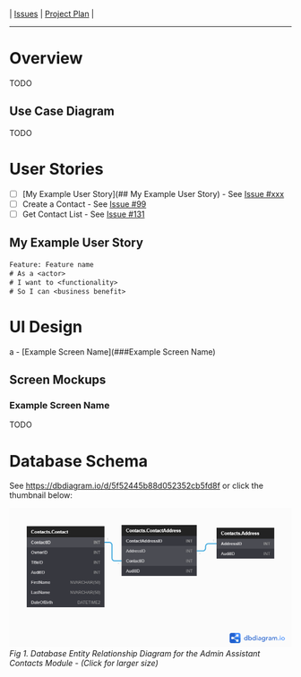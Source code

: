 | [Issues](https://github.com/SimonGeering/AdminAssistant/milestone/6) | [Project Plan](https://github.com/SimonGeering/AdminAssistant/projects/8) | 

***

# Overview

TODO

## Use Case Diagram

TODO

# User Stories

- [ ] [My Example User Story](## My Example User Story) - See [Issue #xxx](https://github.com/SimonGeering/AdminAssistant/issues/xxx)  
- [ ] Create a Contact - See [Issue #99](https://github.com/SimonGeering/AdminAssistant/issues/99)
- [ ] Get Contact List - See [Issue #131](https://github.com/SimonGeering/AdminAssistant/issues/131)

## My Example User Story

``` Gherkin
Feature: Feature name
# As a <actor>
# I want to <functionality>
# So I can <business benefit>
```

# UI Design

a - [Example Screen Name](###Example Screen Name)  

## Screen Mockups

### Example Screen Name

TODO

# Database Schema

See <https://dbdiagram.io/d/5f52445b88d052352cb5fd8f> or click the thumbnail below:  

[![Database Entity Relationship Diagram for the Admin Assistant Contacts Module](../images/Contacts-Module/ContactsModule_EntityRelationshipDiagram_V1o0o0.png)](https://simongeering.github.io/AdminAssistant/images/Contacts-Module/ContactsModule_EntityRelationshipDiagram_V1o0o0.png)  
_Fig 1. Database Entity Relationship Diagram for the Admin Assistant Contacts Module - (Click for larger size)_
